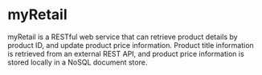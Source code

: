 # myRetail

myRetail is a RESTful web service that can retrieve product details by product ID, and update product price information. Product title information is retrieved from an external REST API, and product price information is stored locally in a NoSQL document store.

<!---
### API Reference
----

* **Request**
  
  `GET /myRetail/api/products/{productId}`
  
* **URL Params**

  *Required:*
  `productId=[integer]`

  *Optional:*
  None

* **Data Params**

  None
  
* **Header Params**

  None

* **Success Response:**

  *Code:* 200
  
  *Content:*
  
  ```json
  {"id":13860428,"name":"The Big Lebowski (Blu-ray) (Widescreen)","current_price":{"value": 13.49,"currency_code":"USD"}}
  ```
* **Error Responses:**

  *Code:* 404 <br />
  *Description:* No data was found for the provided `productId`

  *Code:* 406 <br />
  *Description:* Invalid accept type header
  
  *Code:* 500 <br />
  *Description:* Server side error

* **Sample Call:**

  `curl localhost:8080/myRetail/api/products/16696656`
  
--->
